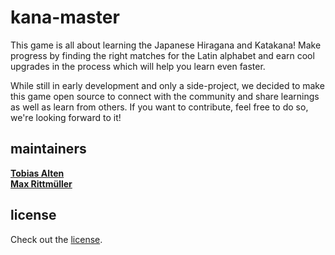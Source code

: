 # kana-master

This game is all about learning the Japanese Hiragana and Katakana!  Make progress by finding the right matches for the Latin alphabet and earn cool upgrades in the process which will help you learn even faster.

While still in early development and only a side-project, we decided to make this game open source to connect with the community and share learnings as well as learn from others. If you want to contribute, feel free to do so, we're looking forward to it!

## maintainers

**[Tobias Alten](https://github.com/cykler)**  
**[Max Rittmüller](https://github.com/maxrimue)**

## license

Check out the [license](license).
